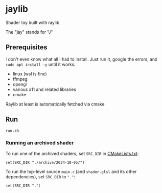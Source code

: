 
# jaylib

Shader toy built with raylib 

The "jay" stands for "J"

## Prerequisites

I don't even know what all I had to install.  Just run it, google the errors,
and `sudo apt install -y` until it works.

- linux (wsl is fine)
- ffmpeg
- opengl
- various x11 and related libraries
- cmake

Raylib at least is automatically fetched via cmake

## Run

```
run.sh
```

### Running an archived shader

To run one of the archived shaders, set `SRC_DIR` in
[CMakeLists.txt](CMakeLists.txt):
```
set(SRC_DIR "./archive/2024-10-05/")
```

To run the top-level source `main.c` (and `shader.glsl` and its other dependencies), set
`SRC_DIR` to `"."`:
```
set(SRC_DIR ".")
```

